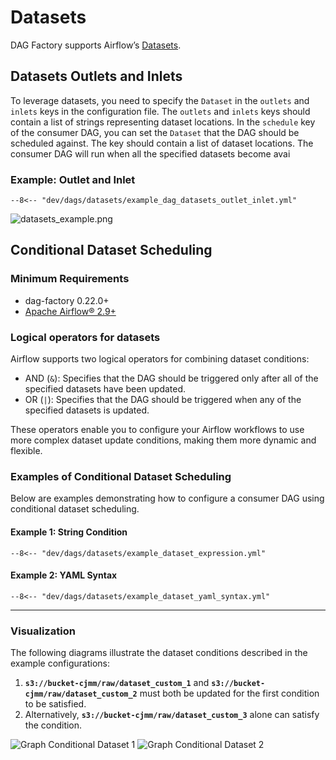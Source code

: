 # Datasets

DAG Factory supports Airflow’s [Datasets](https://airflow.apache.org/docs/apache-airflow/stable/authoring-and-scheduling/datasets.html).

## Datasets Outlets and Inlets

To leverage datasets, you need to specify the `Dataset` in the `outlets` and `inlets` keys in the configuration file.
The `outlets` and `inlets` keys should contain a list of strings representing dataset locations.
In the `schedule` key of the consumer DAG, you can set the `Dataset` that the DAG should be scheduled against. The key
should contain a list of dataset locations.
The consumer DAG will run when all the specified datasets become avai

### Example: Outlet and Inlet

```title="example_dag_datasets_outlet_inlet.yml"
--8<-- "dev/dags/datasets/example_dag_datasets_outlet_inlet.yml"
```

![datasets_example.png](../static/images/datasets/outlets/datasets_example.png "Simple Dataset Producer")

## Conditional Dataset Scheduling

### Minimum Requirements

* dag-factory 0.22.0+
* [Apache Airflow® 2.9+](https://www.astronomer.io/docs/learn/airflow-datasets/#conditional-dataset-scheduling)

### Logical operators for datasets

Airflow supports two logical operators for combining dataset conditions:

* AND (``&``): Specifies that the DAG should be triggered only after all of the specified datasets have been updated.
* OR (``|``): Specifies that the DAG should be triggered when any of the specified datasets is updated.

These operators enable you to configure your Airflow workflows to use more complex dataset update conditions, making them more dynamic and flexible.

### Examples of Conditional Dataset Scheduling

Below are examples demonstrating how to configure a consumer DAG using conditional dataset scheduling.

#### Example 1: String Condition

```title="example_dataset_condition_string.yml"
--8<-- "dev/dags/datasets/example_dataset_expression.yml"
```

#### Example 2: YAML Syntax

```title="example_dataset_yaml_syntax.yml"
--8<-- "dev/dags/datasets/example_dataset_yaml_syntax.yml"
```

---

### Visualization

The following diagrams illustrate the dataset conditions described in the example configurations:

1. **`s3://bucket-cjmm/raw/dataset_custom_1`** and **`s3://bucket-cjmm/raw/dataset_custom_2`** must both be updated for the first condition to be satisfied.
2. Alternatively, **`s3://bucket-cjmm/raw/dataset_custom_3`** alone can satisfy the condition.

![Graph Conditional Dataset 1](../static/images/datasets/conditions/graph_conditional_dataset.png)
![Graph Conditional Dataset 2](../static/images/datasets/conditions/graph_conditional_dataset_2.png)
